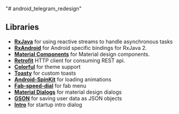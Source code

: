 "# android_telegram_redesign" 

## Libraries

* [**RxJava**](https://github.com/ReactiveX/RxJava) for using reactive streams to handle asynchronous tasks
* [**RxAndroid**](https://github.com/ReactiveX/RxAndroid) for Android specific bindings for RxJava 2.
* [**Material Components**](https://github.com/material-components/material-components-android) for Material design components.
* [**Retrofit**](https://github.com/square/retrofit) HTTP client for consuming REST api.
* [**Colorful**](https://github.com/garretyoder/Colorful) for theme support
* [**Toasty**](https://github.com/GrenderG/Toasty) for custom toasts
* [**Android-SpinKit**](https://github.com/ybq/Android-SpinKit) for loading animations
* [**Fab-speed-dial**](https://github.com/yavski/fab-speed-dial) for fab menu
* [**Material Dialogs**](https://github.com/afollestad/material-dialogs) for material design dialogs 
* [**GSON**](https://github.com/google/gson) for saving user data as JSON objects
* [**Intro**](https://github.com/heinrichreimer/material-intro) for startup intro dialog
